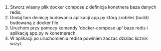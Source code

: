 1. Stworz wlasny plik docker compose z  definicja konetnera baza danych redis.
2. Dodaj tam deinicję budowania aplikacji app.py którą zrobiłeś (build) budowaną z docker file
3. Uruchom przy pomocy komendy 'docker-compose up' baze redis i aplikację app.py w konetnerach.
4. W aplikacji po uruchomieniu redisa powinien zaczac dzialac licznik wizyt.
